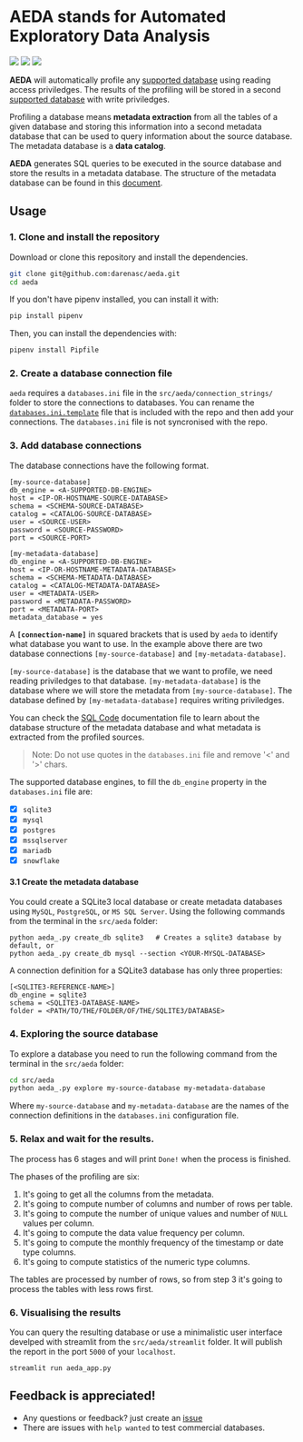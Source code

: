 # AEDA stands for Automated Exploratory Data Analysis

![](https://img.shields.io/github/license/darenasc/aeda)
![](https://img.shields.io/github/last-commit/darenasc/aeda)
![](https://img.shields.io/github/stars/darenasc/aeda?style=social)

**AEDA** will automatically profile any [supported database](docs/supported_databases.md) using reading access priviledges. The results of the profiling will be stored in a second [supported database](docs/supported_databases.md) with write priviledges.

Profiling a database means **metadata extraction** from all the tables of a given database and storing this information into a second metadata database that can be used to query information about the source database. The metadata database is a **data catalog**.

**AEDA** generates SQL queries to be executed in the source database and 
store the results in a metadata database. The structure of the metadata database can be found in this [document](docs/sql_code.md).

## Usage

### 1. Clone and install the repository

Download or clone this repository and install the dependencies.

```bash
git clone git@github.com:darenasc/aeda.git
cd aeda
```

If you don't have pipenv installed, you can install it with:

```bash
pip install pipenv
```

Then, you can install the dependencies with:

```bash
pipenv install Pipfile
```

### 2. Create a database connection file

`aeda` requires a `databases.ini` file in the `src/aeda/connection_strings/` folder to store the connections to databases. You can rename the [`databases.ini.template`](src/aeda/connection_strings/databases_template.ini) file that is included with the repo and then add your connections. The `databases.ini` file is not syncronised with the repo.

### 3. Add database connections

The database connections have the following format. 

```CONF
[my-source-database]
db_engine = <A-SUPPORTED-DB-ENGINE>
host = <IP-OR-HOSTNAME-SOURCE-DATABASE>
schema = <SCHEMA-SOURCE-DATABASE>
catalog = <CATALOG-SOURCE-DATABASE>
user = <SOURCE-USER>
password = <SOURCE-PASSWORD>
port = <SOURCE-PORT>

[my-metadata-database]
db_engine = <A-SUPPORTED-DB-ENGINE>
host = <IP-OR-HOSTNAME-METADATA-DATABASE>
schema = <SCHEMA-METADATA-DATABASE>
catalog = <CATALOG-METADATA-DATABASE>
user = <METADATA-USER>
password = <METADATA-PASSWORD>
port = <METADATA-PORT>
metadata_database = yes
```

A **`[connection-name]`** in squared brackets that is used by `aeda` to identify what database you want to use. In the example above there are two database connections `[my-source-database]` and `[my-metadata-database]`.

`[my-source-database]` is the database that we want to profile, we need reading priviledges to that database.
`[my-metadata-database]` is the database where we will store the metadata from `[my-source-database]`. The database defined by `[my-metadata-database]` requires writing priviledges.

You can check the [SQL Code](sql_code.md) documentation file to learn about the database structure of the metadata database and what metadata is extracted from the profiled sources.

> Note: Do not use quotes in the `databases.ini` file and remove '<' and '>' chars.

The supported database engines, to fill the `db_engine` property in the `databases.ini` file are:

* [x] `sqlite3`
* [x] `mysql`
* [x] `postgres`
* [x] `mssqlserver`
* [x] `mariadb`
* [x] `snowflake`

#### 3.1 Create the metadata database

You could create a SQLite3 local database or create metadata databases using `MySQL`, `PostgreSQL`, or `MS SQL Server`. Using the following commands from the terminal in the `src/aeda` folder:

```shell
python aeda_.py create_db sqlite3   # Creates a sqlite3 database by default, or
python aeda_.py create_db mysql --section <YOUR-MYSQL-DATABASE>
```

A connection definition for a SQLite3 database has only three properties:

```CONF
[<SQLITE3-REFERENCE-NAME>]
db_engine = sqlite3
schema = <SQLITE3-DATABASE-NAME>
folder = <PATH/TO/THE/FOLDER/OF/THE/SQLITE3/DATABASE>
```

### 4. Exploring the source database

To explore a database you need to run the following command from the terminal in the `src/aeda` folder:

```bash
cd src/aeda
python aeda_.py explore my-source-database my-metadata-database
```

Where `my-source-database` and `my-metadata-database` are the names of the connection definitions in the `databases.ini` configuration file.

### 5. Relax and wait for the results.

The process has 6 stages and will print `Done!` when the process is finished.

The phases of the profiling are six:

1. It's going to get all the columns from the metadata.
2. It's going to compute number of columns and number of rows per table.
3. It's going to compute the number of unique values and number of `NULL` values per column.
4. It's going to compute the data value frequency per column.
5. It's going to compute the monthly frequency of the timestamp or date type columns.
6. It's going to compute statistics of the numeric type columns.

The tables are processed by number of rows, so from step 3 it's going to process the tables with less rows first.

### 6. Visualising the results

You can query the resulting database or use a minimalistic user interface develped with streamlit from the `src/aeda/streamlit` folder. It will publish the report in the port `5000` of your `localhost`.

```
streamlit run aeda_app.py
```

## Feedback is appreciated!

- Any questions or feedback? just create an [issue](https://github.com/darenasc/aeda/issues)
- There are issues with `help wanted` to test commercial databases.
